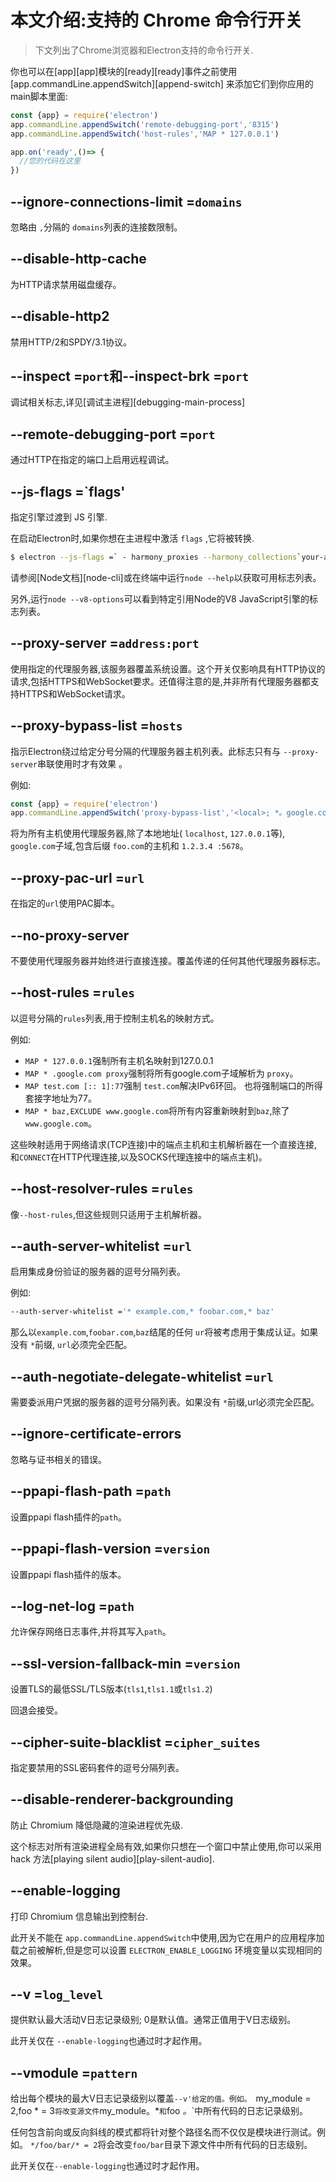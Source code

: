 # 本文介绍:支持的 Chrome 命令行开关

>下文列出了Chrome浏览器和Electron支持的命令行开关.

你也可以在[app][app]模块的[ready][ready]事件之前使用[app.commandLine.appendSwitch][append-switch] 来添加它们到你应用的main脚本里面:
```javascript
const {app} = require('electron')
app.commandLine.appendSwitch('remote-debugging-port','8315')
app.commandLine.appendSwitch('host-rules','MAP * 127.0.0.1')

app.on('ready',()=> {
  //您的代码在这里
})
```

## --ignore-connections-limit =`domains`

忽略由 `,`分隔的 `domains`列表的连接数限制。

## --disable-http-cache

为HTTP请求禁用磁盘缓存。

## --disable-http2

禁用HTTP/2和SPDY/3.1协议。

## --inspect =`port`和--inspect-brk =`port`

调试相关标志,详见[调试主进程][debugging-main-process]        

## --remote-debugging-port =`port`

通过HTTP在指定的端口上启用远程调试。

## --js-flags =`flags'

指定引擎过渡到 JS 引擎. 

在启动Electron时,如果你想在主进程中激活 `flags` ,它将被转换.

```bash
$ electron --js-flags =` - harmony_proxies --harmony_collections`your-app
```

请参阅[Node文档][node-cli]或在终端中运行`node --help`以获取可用标志列表。

另外,运行`node --v8-options`可以看到特定引用Node的V8 JavaScript引擎的标志列表。

## --proxy-server =`address:port`

使用指定的代理服务器,该服务器覆盖系统设置。这个开关仅影响具有HTTP协议的请求,包括HTTPS和WebSocket要求。还值得注意的是,并非所有代理服务器都支持HTTPS和WebSocket请求。

## --proxy-bypass-list =`hosts`

指示Electron绕过给定分号分隔的代理服务器主机列表。此标志只有与 `--proxy-server`串联使用时才有效果 。

例如:

```javascript
const {app} = require('electron')
app.commandLine.appendSwitch('proxy-bypass-list','<local>; *。google.com; * foo.com; 1.2.3.4:5678')
```

将为所有主机使用代理服务器,除了本地地址( `localhost`, `127.0.0.1`等), `google.com`子域,包含后缀 `foo.com`的主机和 `1.2.3.4 :5678`。

## --proxy-pac-url =`url`

在指定的`url`使用PAC脚本。

## --no-proxy-server

不要使用代理服务器并始终进行直接连接。覆盖传递的任何其他代理服务器标志。

## --host-rules =`rules`

以逗号分隔的`rules`列表,用于控制主机名的映射方式。

例如:

* `MAP * 127.0.0.1`强制所有主机名映射到127.0.0.1
* `MAP * .google.com proxy`强制将所有google.com子域解析为 `proxy`。
* `MAP test.com [:: 1]:77`强制 `test.com`解决IPv6环回。  也将强制端口的所得套接字地址为77。
* `MAP * baz,EXCLUDE www.google.com`将所有内容重新映射到`baz`,除了`www.google.com`。

这些映射适用于网络请求(TCP连接)中的端点主机和主机解析器在一个直接连接,和`CONNECT`在HTTP代理连接,以及SOCKS代理连接中的端点主机)。

## --host-resolver-rules =`rules`

像`--host-rules`,但这些规则只适用于主机解析器。

## --auth-server-whitelist =`url`

启用集成身份验证的服务器的逗号分隔列表。

例如:

```bash
--auth-server-whitelist ='* example.com,* foobar.com,* baz'
```

那么以`example.com`,`foobar.com`,`baz`结尾的任何 `ur`将被考虑用于集成认证。如果没有 `*`前缀, `url`必须完全匹配。

## --auth-negotiate-delegate-whitelist =`url`

需要委派用户凭据的服务器的逗号分隔列表。如果没有 `*`前缀,url必须完全匹配。

## --ignore-certificate-errors

忽略与证书相关的错误。

## --ppapi-flash-path =`path`

设置ppapi flash插件的`path`。

## --ppapi-flash-version =`version`

设置ppapi flash插件的版本。

## --log-net-log =`path`

允许保存网络日志事件,并将其写入`path`。

## --ssl-version-fallback-min =`version`

设置TLS的最低SSL/TLS版本(`tls1`,`tls1.1`或`tls1.2`)

回退会接受。

## --cipher-suite-blacklist =`cipher_suites`

指定要禁用的SSL密码套件的逗号分隔列表。

## --disable-renderer-backgrounding

防止 Chromium 降低隐藏的渲染进程优先级.

这个标志对所有渲染进程全局有效,如果你只想在一个窗口中禁止使用,你可以采用 hack 方法[playing silent audio][play-silent-audio].

## --enable-logging

打印 Chromium 信息输出到控制台.

此开关不能在 `app.commandLine.appendSwitch`中使用,因为它在用户的应用程序加载之前被解析,但是您可以设置 `ELECTRON_ENABLE_LOGGING` 环境变量以实现相同的效果。

## --v =`log_level`

提供默认最大活动V日志记录级别; 0是默认值。通常正值用于V日志级别。

此开关仅在 `--enable-logging`也通过时才起作用。

## --vmodule =`pattern`

给出每个模块的最大V日志记录级别以覆盖`--v'给定的值。例如。 `my_module = 2,foo * = 3`将改变源文件`my_module。*`和`foo *。*`中所有代码的日志记录级别。

任何包含前向或反向斜线的模式都将针对整个路径名而不仅仅是模块进行测试。例如。 `*/foo/bar/* = 2`将会改变`foo/bar`目录下源文件中所有代码的日志级别。

此开关仅在`--enable-logging`也通过时才起作用。